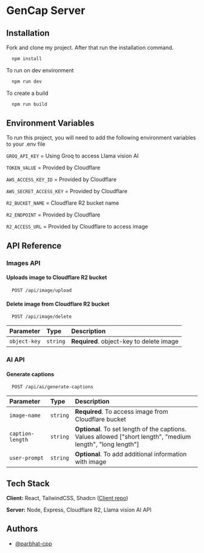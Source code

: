 
# GenCap Server


## Installation

Fork and clone my project. After that run the installation command.

```bash
  npm install
```

To run on dev environment
```bash
  npm run dev
```

To create a build
```bash
  npm run build
```
    
## Environment Variables

To run this project, you will need to add the following environment variables to your .env file

`GROQ_API_KEY` = Using Groq to access Llama vision AI

`TOKEN_VALUE` = Provided by Cloudflare

`AWS_ACCESS_KEY_ID` = Provided by Cloudflare

`AWS_SECRET_ACCESS_KEY` = Provided by Cloudflare

`R2_BUCKET_NAME` = Cloudflare R2 bucket name

`R2_ENDPOINT` = Provided by Cloudflare

`R2_ACCESS_URL` = Provided by Cloudflare to access image



## API Reference

### Images API

#### Uploads image to Cloudflare R2 bucket

```http
  POST /api/image/upload
```

#### Delete image from Cloudflare R2 bucket

```http
  POST /api/image/delete
```

| Parameter | Type     | Description                       |
| :-------- | :------- | :-------------------------------- |
| `object-key`      | `string` | **Required**. object-key to delete image |

### AI API

#### Generate captions

```http
  POST /api/ai/generate-captions
```

| Parameter | Type     | Description                       |
| :-------- | :------- | :-------------------------------- |
| `image-name`      | `string` | **Required**. To access image from Cloudflare bucket |
| `caption-length`      | `string` | **Optional**. To set length of the captions. Values allowed ["short length", "medium length", "long length"] |
| `user-prompt` | `string` | **Optional**. To add additional information with image |

## Tech Stack

**Client:** React, TailwindCSS, Shadcn ([Client repo](https://github.com/parbhat-cpp/gencap))

**Server:** Node, Express, Cloudflare R2, Llama vision AI API

## Authors

- [@parbhat-cpp](https://www.github.com/parbhat-cpp)


